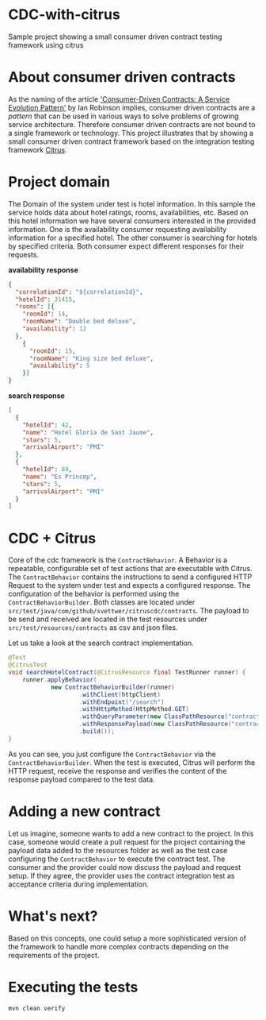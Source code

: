 # CDC-with-citrus
Sample project showing a small consumer driven contract testing framework using citrus

# About consumer driven contracts
As the naming of the article
['Consumer-Driven Contracts: A Service Evolution Pattern'](https://www.martinfowler.com/articles/consumerDrivenContracts.html)
by Ian Robinson implies, consumer driven contracts are a *pattern* that can be used in various ways to solve problems
of growing service architecture. Therefore consumer driven contracts are not bound to a single framework or technology.
This project illustrates that by showing a small consumer driven contract framework based on the integration testing 
framework [Citrus](https://github.com/citrusframework).

# Project domain
The Domain of the system under test is hotel information. In this sample the service holds data about hotel ratings, rooms,
availabilities, etc. Based on this hotel information we have several consumers interested in the provided information.
One is the availability consumer requesting availability information for a specified hotel. The other consumer is
searching for hotels by specified criteria. Both consumer expect different responses for their requests.

**availability response**
```json
{
  "correlationId": "${correlationId}",
  "hotelId": 31415,
  "rooms": [{
    "roomId": 14,
    "roomName": "Double bed deluxe",
    "availability": 12
  },
    {
      "roomId": 15,
      "roomName": "King size bed deluxe",
      "availability": 5
    }]
}
```

**search response**
```json
[
  {
    "hotelId": 42,
    "name": "Hotel Gloria de Sant Jaume",
    "stars": 5,
    "arrivalAirport": "PMI"
  },
  {
    "hotelId": 84,
    "name": "Es Princep",
    "stars": 5,
    "arrivalAirport": "PMI"
  }
]
```

# CDC + Citrus 
Core of the cdc framework is the `ContractBehavior`. A Behavior is a repeatable, configurable set of test actions
that are executable with Citrus. The `ContractBehavior` contains the instructions to send a configured HTTP Request to
the system under test and expects a configured response. The configuration of the behavior is performed using the
`ContractBehaviorBuilder`. Both classes are located under `src/test/java/com/github/svettwer/citruscdc/contracts`.
The payload to be send and received are located in the test resources under `src/test/resources/contracts` as csv and
json files.

Let us take a look at the search contract implementation.
```java
@Test
@CitrusTest
void searchHotelContract(@CitrusResource final TestRunner runner) {
    runner.applyBehavior(
            new ContractBehaviorBuilder(runner)
                    .withClient(httpClient)
                    .withEndpoint("/search")
                    .withHttpMethod(HttpMethod.GET)
                    .withQueryParameter(new ClassPathResource("contracts/search/queryParameter.csv"))
                    .withResponsePayload(new ClassPathResource("contracts/search/responsePayload.json"))
                    .build());
}
```

As you can see, you just configure the `ContractBehavior` via the `ContractBehaviorBuilder`. When the test is executed,
Citrus will perform the HTTP request, receive the response and verifies the content of the response payload compared to
the test data. 

# Adding a new contract
Let us imagine, someone wants to add a new contract to the project. In this case, someone would create a pull request 
for the project containing the payload data added to the resources folder as well as the test case configuring the 
`ContractBehavior` to execute the contract test. The consumer and the provider could now discuss the payload and request
setup. If they agree, the provider uses the contract integration test as acceptance criteria during implementation.

# What's next?
Based on this concepts, one could setup a more sophisticated version of the framework to handle more complex contracts
depending on the requirements of the project.

# Executing the tests
`mvn clean verify`